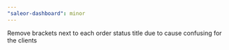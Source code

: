 ```yaml
---
"saleor-dashboard": minor
---
```


Remove brackets next to each order status title due to cause confusing for the clients
